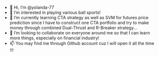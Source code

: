 - 👋 Hi, I’m @yolanda-77
- 👀 I’m interested in playing various ball sports!
- 🌱 I’m currently learning CTA strategy as well as SVM for futures price prediction since I have to construct one CTA portfolio and try to make money through combined Dual-Thrust and R-Breaker strategy...
- 💞️ I’m looking to collaborate on everyone around me so that I can learn more things, especially on financial industry!
- 📫 You may find me through Github account cuz I will open it all the time !!!

<!---
yolanda-77/yolanda-77 is a ✨ special ✨ repository because its `README.md` (this file) appears on your GitHub profile.
You can click the Preview link to take a look at your changes.
--->
